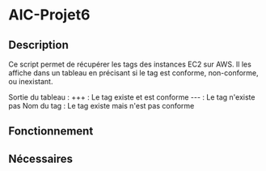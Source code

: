 # AIC-Projet6

## Description
Ce script permet de récupérer les tags des instances EC2 sur AWS. Il les affiche dans un tableau en précisant si le tag est conforme, non-conforme, ou inexistant.

Sortie du tableau :
+++ : Le tag existe et est conforme
--- : Le tag n'existe pas
Nom du tag : Le tag existe mais n'est pas conforme

## Fonctionnement

## Nécessaires
